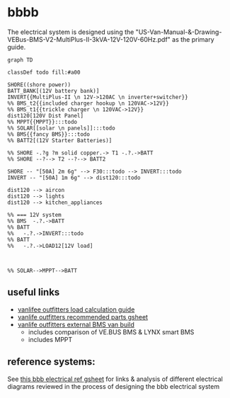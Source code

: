 # bbbb
The electrical system is designed using the "US-Van-Manual-&-Drawing-VEBus-BMS-V2-MultiPlus-II-3kVA-12V-120V-60Hz.pdf" as the primary guide.

```mermaid
graph TD

classDef todo fill:#a00

SHORE((shore power))  
BATT_BANK[(12V battery bank)]
INVERT{{MultiPlus-II \n 12V->120AC \n inverter+switcher}}
%% BMS_t2{{included charger hookup \n 120VAC->12V}}
%% BMS_t1{{trickle charger \n 120VAC->12V}} 
dist120[120V Dist Panel]
%% MPPT{{MPPT}}:::todo
%% SOLAR[[solar \n panels]]:::todo
%% BMS{{fancy BMS}}:::todo
%% BATT2[(12V Starter Batteries)]

%% SHORE -.?g ?m solid copper.-> T1 -.?.->BATT
%% SHORE --?--> T2 --?--> BATT2

SHORE -- "[50A] 2m 6g" --> F30:::todo --> INVERT:::todo
INVERT -- "[50A] 1m 6g" --> dist120:::todo

dist120 --> aircon
dist120 --> lights
dist120 --> kitchen_appliances

%% === 12V system
%% BMS  -.?.->BATT
%% BATT
%%   -.?.->INVERT:::todo
%% BATT
%%   -.?.->LOAD12[12V load]



%% SOLAR-->MPPT-->BATT
```

## useful links
* [vanlifee outfitters load calculation guide](https://www.vanlifeoutfitters.com/sizing-your-electrical-system-load-calculations/)
* [vanlife outfitters recommended parts gsheet](https://docs.google.com/spreadsheets/d/11mebU5YFH1MwnHQXBB2S3vVxYF2hY864WwTCBpQJXPs/edit#gid=0)
* [vanlife outfitters external BMS van build](https://www.vanlifeoutfitters.com/camper-van-electrical-system-with-victron-smart-batteries-and-external-bms/)
    * includes comparison of VE.BUS BMS & LYNX smart BMS
    * includes MPPT

## reference systems:
See [this bbb electrical ref gsheet](https://docs.google.com/spreadsheets/d/1SF7AyHANk0NwJzxiIKbziExU9UKyV6MDn2Jnl_4Plks/edit?usp=sharing) for links & analysis of different electrical diagrams reviewed in the process of designing the bbb electrical system
